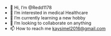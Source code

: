 - 👋 Hi, I’m @Redd1178
- 👀 I’m interested in medical Healthcare 
- 🌱 I’m currently learning a new hobby
- 💞️ I’m looking to collaborate on anything 
- 📫 How to reach me kaysimel2016@gmail.com 

<!---
Redd1178/Redd1178 is a ✨ special ✨ repository because its `README.md` (this file) appears on your GitHub profile.
You can click the Preview link to take a look at your changes.
--->
